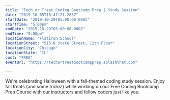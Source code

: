 ```yaml
---
title: "Tech or Treat Coding Bootcamp Prep | Study Session"
date: "2019-10-05T16:47:21.283Z"
startDate: "2019-10-29T05:00:00.000Z"
startTime: "5:00pm"
endDate: "2019-10-29T05:00:00.000Z"
endTime: "8:00pm"
locationName: "Flatiron School"
locationStreet: "515 N State Street, 12th Floor"
locationCity: "Chicago"
locationState: "IL"
cost: "FREE"
eventUrl: "https://techortreatbootcampprep.splashthat.com"

---
```


We're celebrating Halloween with a fall-themed coding study session. Enjoy fall treats (and some tricks!) while working on our Free Coding Bootcamp Prep Course with our instructors and fellow coders just like you. 

